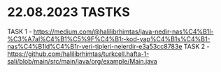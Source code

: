 # 22.08.2023 TASTKS
TASK 1 - https://medium.com/@halilibrhimtas/java-nedir-nas%C4%B1l-%C3%A7al%C4%B1%C5%9F%C4%B1r-kod-yap%C4%B1s%C4%B1-nas%C4%B1ld%C4%B1r-veri-tipleri-nelerdir-e3a53cc8783e
TASK 2 - https://github.com/halilibrhimtas/turkcell.hafta-1-sali/blob/main/src/main/java/org/example/Main.java
